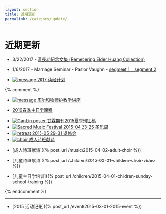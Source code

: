 ```yaml
---
layout: section
title: 近期更新
permalink: /category/update/
---
```


近期更新 
=========

* 3/22/2017 -
  <a href="https://1drv.ms/b/s!AqLDbY3r4i9Uhg4AGSJZYGkXKIn9" target="_blank">
   黃長老紀念文集 (Remebering Elder Huang Collection)  
  </a>


* 1/6/2017 - Marriage Seminar - Pastor Vaughn - 
  <a href="http://media.wcec-home.org/audio/message/20170106-marriage-1.mp3" target="_blank">
   segment 1 
  </a>
  <a href="http://media.wcec-home.org/audio/message/20170106-marriage-2.mp3" target="_blank">
   &nbsp;&nbsp;&nbsp;segment 2 
  </a>


* <a href="/bookclub/bible-reading">
  <img src="{{ site.media_url }}/image/message_1.jpg"
        alt="message" class="img-thumbnail thumbnail-size"/> 
    2017 读经计划 
  </a>

{% comment %}
* <a href="{% post_url /sundayschool/2015-08-15-chou %}"><img src="{{ site.media_url }}/image/message_1.jpg"
        alt="message" class="img-thumbnail thumbnail-size"/>  周功和牧师护教学讲座 </a>
 * <a href="{% post_url /sundayschool/2016-03-01-sunday-school-2016-spring %}"> 2016春季主日学课程  </a>
 * <a href="{{site.media_url}}/doc/ganlin/GanLin_2015_poster.pdf">
        <img src="{{site.media_url}}/event/2015/20150615_ganlin.png"
        alt="GanLin poster" class="img-thumbnail thumbnail-size">
        甘霖期刊2015夏季刊征稿
   </a>
 
 * <a href="{% post_url /event/2015-04-23-sacred-music-festival %}">
           <img src="{{site.media_url}}/event/2015/20150423_music_festival.png"
           alt="Sacred Music Festival" class="img-thumbnail thumbnail-size">
   2015-04 23-25 圣乐周
   </a>
   
 * <a href="{{site.media_url}}/doc/retreat/2015_retreat_flyer.pdf">
      <img src="{{site.media_url}}/event/2015/20150529_retreat.png"
        alt="retreat" class="img-thumbnail thumbnail-size"> 
   2015-05 29-31 退修会     
        </a>
        
 * <a href="{% post_url /music/2015-04-02-adult-choir %}">
    <img src="http://media.wcec-home.org/image/piano_1.jpg" 
        alt="choir" class="img-thumbnail thumbnail-size"> 
      成人诗班献诗
    </a>

 * [成人诗班献诗]({% post_url /music/2015-04-02-adult-choir %})
 * [儿童诗班献诗]({% post_url /children/2015-03-01-children-choir-video %})
 * [儿童主日学培训]({% post_url /children/2015-04-01-children-sunday-school-training %})

{% endcomment %}

----

 * [2015 活动记录]({% post_url /event/2015-03-01-2015-event %})

